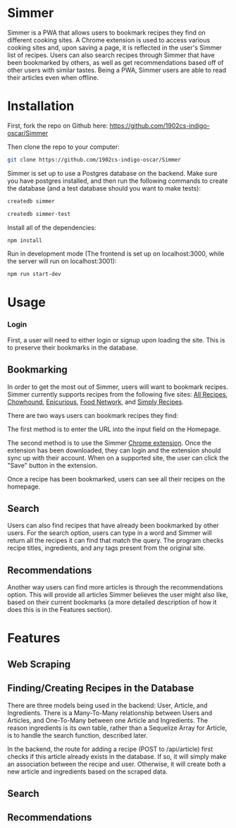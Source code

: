 # Simmer

Simmer is a PWA that allows users to bookmark recipes they find on different cooking sites. A Chrome extension is used to access various cooking sites and, upon saving a page, it is reflected in the user's Simmer list of recipes. Users can also search recipes through Simmer that have been bookmarked by others, as well as get recommendations based off of other users with similar tastes. Being a PWA, Simmer users are able to read their articles even when offline.

# Installation

First, fork the repo on Github here: https://github.com/1902cs-indigo-oscar/Simmer

Then clone the repo to your computer:

```bash
git clone https://github.com/1902cs-indigo-oscar/Simmer
```

Simmer is set up to use a Postgres database on the backend. Make sure you have postgres installed, and then run the following commands to create the database (and a test database should you want to make tests):

```bash
createdb simmer

createdb simmer-test
```

Install all of the dependencies:

```bash
npm install
```

Run in development mode (The frontend is set up on localhost:3000, while the server will run on localhost:3001):

```bash
npm run start-dev
```

# Usage

### Login

First, a user will need to either login or signup upon loading the site. This is to preserve their bookmarks in the database.

## Bookmarking

In order to get the most out of Simmer, users will want to bookmark recipes. Simmer currently supports recipes from the following five sites: [All Recipes](https://www.allrecipes.com/), [Chowhound](https://www.chowhound.com/), [Epicurious](https://www.epicurious.com/), [Food Network](https://www.foodnetwork.com/), and [Simply Recipes](https://www.simplyrecipes.com/).

There are two ways users can bookmark recipes they find:

The first method is to enter the URL into the input field on the Homepage.

The second method is to use the Simmer [Chrome extension](https://chrome.google.com/webstore/detail/simmer/gkmhaemjffpnaecgoknkkoofcboagojl?hl=en). Once the extension has been downloaded, they can login and the extension should sync up with their account. When on a supported site, the user can click the "Save" button in the extension.

Once a recipe has been bookmarked, users can see all their recipes on the homepage.

## Search

Users can also find recipes that have already been bookmarked by other users. For the search option, users can type in a word and Simmer will return all the recipes it can find that match the query. The program checks recipe titles, ingredients, and any tags present from the original site.

## Recommendations

Another way users can find more articles is through the recommendations option. This will provide all articles Simmer believes the user might also like, based on their current bookmarks (a more detailed description of how it does this is in the Features section).

# Features

## Web Scraping



## Finding/Creating Recipes in the Database

There are three models being used in the backend: User, Article, and Ingredients. There is a Many-To-Many relationship between Users and Articles, and One-To-Many between one Article and Ingredients. The reason ingredients is its own table, rather than a Sequelize Array for Article, is to handle the search function, described later.

In the backend, the route for adding a recipe (POST to /api/article) first checks if this article already exists in the database. If so, it will simply make an association between the recipe and user. Otherwise, it will create both a new article and ingredients based on the scraped data.

## Search

## Recommendations



